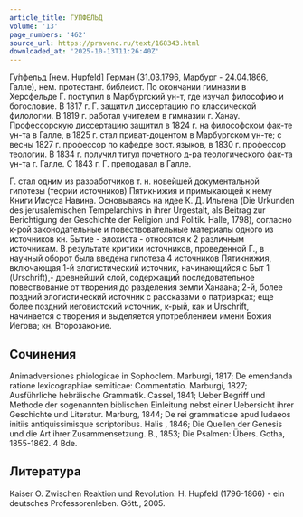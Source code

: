 ```yaml
---
article_title: ГУПФЕЛЬД
volume: '13'
page_numbers: '462'
source_url: https://pravenc.ru/text/168343.html
downloaded_at: '2025-10-13T11:26:40Z'
---
```


Гу́пфельд [нем. Hupfeld] Герман (31.03.1796, Марбург - 24.04.1866, Галле), нем. протестант. библеист. По окончании гимназии в Херсфельде Г. поступил в Марбургский ун-т, где изучал философию и богословие. В 1817 г. Г. защитил диссертацию по классической филологии. В 1819 г. работал учителем в гимназии г. Ханау. Профессорскую диссертацию защитил в 1824 г. на философском фак-те ун-та в Галле, в 1825 г. стал приват-доцентом в Марбургском ун-те; с весны 1827 г. профессор по кафедре вост. языков, в 1830 г. профессор теологии. В 1834 г. получил титул почетного д-ра теологического фак-та ун-та г. Галле. С 1843 г. Г. преподавал в Галле.

Г. стал одним из разработчиков т. н. новейшей документальной гипотезы (теории источников) Пятикнижия и примыкающей к нему Книги Иисуса Навина. Основываясь на идее К. Д. Ильгена (Die Urkunden des jerusalemischen Tempelarchivs in ihrer Urgestalt, als Beitrag zur Berichtigung der Geschichte der Religion und Politik. Halle, 1798), согласно к-рой законодательные и повествовательные материалы одного из источников кн. Бытие - элохиста - относятся к 2 различным источникам. В результате критики источников, проведенной Г., в научный оборот была введена гипотеза 4 источников Пятикнижия, включающая 1-й элогистический источник, начинающийся с Быт 1 (Urschrift),- древнейший слой, содержащий последовательное повествование от творения до разделения земли Ханаана; 2-й, более поздний элогистический источник с рассказами о патриархах; еще более поздний иеговистский источник, к-рый, как и Urschrift, начинается с творения и выделяется употреблением имени Божия Иегова; кн. Второзаконие.

## Сочинения

Animadversiones phiologicae in Sophoclem. Marburgi, 1817; De emendanda ratione lexicographiae semiticae: Commentatio. Marburgi, 1827; Ausführliche hebräische Grammatik. Cassel, 
1841; Ueber Begriff und Methode der sogenannten biblischen Einleitung nebst einer Uebersicht ihrer Geschichte und Literatur. Marburg, 1844; De rei grammaticae apud Iudaeos initiis antiquissimisque scriptoribus. Halis
, 1846; 
Die Quellen der Genesis und die Art ihrer Zusammensetzung. B., 1853; Die Psalmen: Übers. Gotha, 1855-1862. 4 Bde.

## Литература

Kaiser O. Zwischen Reaktion und Revolution: H. Hupfeld (1796-1866) - ein deutsches Professorenleben. Gött., 2005.
